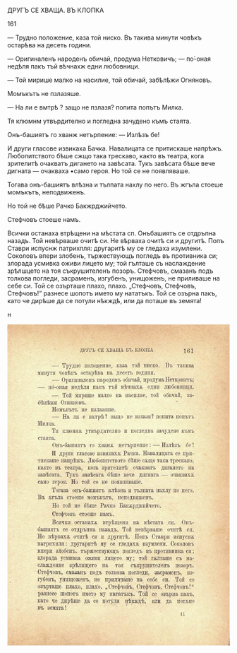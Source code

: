 ﻿ДРУГЪ СЕ ХВАЩА. ВЪ КЛОПКА

161

— Трудно положение, каза той ниско. Въ такива минути човѣкъ остарѣва на десеть години.

— Оригиналенъ народенъ обичай, продума Нетковичъ; — по́-оная недѣля пакъ тъй вѣчнахж едни любовници.

— Той мирише малко на насилие, той обичай, забѣлѣжи Огняновъ.

Момъкътъ не пзлазяше.

— На ли е вмтрѣ ? защо не пзлазя? попита попътъ Милка.

Тя клюмнм утвърдително и погледна зачудено къмъ стаята.

Онъ-башиятъ го хванж нетърпение: — Излѣзъ бе!

И други гласове извикаха Бачка. Навалицата се притискаше напрѣжъ. Любопитството бѣше сжщо така трескаво, както въ театра, кога зрителитѣ очакватъ дигането на завѣсата. Тукъ завѣсата бѣше вече дигната — очакваха •само героя. Но той се не появляваше.

Тогава онъ-башиятъ влѣзна и тълпата нахлу по него. Въ жгъла стоеше момъкътъ, неподвиженъ.

Но той не бѣше Рачко Бакжрджийчето.

Стефчовъ стоеше намъ.

Всички останаха втрѣщени на мѣстата сп. Онъбашиятъ се отдръпна назадъ. Той невѣрваше очитѣ си. Не вѣрваха очитѣ си и другитѣ. Попъ Ставри испуснж патрихпля: другаритѣ му се гледаха изумлени. Соколовъ впери злобенъ, тържествующъ погледъ въ противника си; злорада усмивка оживи лицето му; той гълташе съ наслаждение зрѣлшцето на тоя съкрушителенъ позоръ. Стефчовъ, смазанъ подъ толкова погледи, засраменъ, изгубенъ, унищоженъ, не приливаше на себе си. Той се озърташе плахо, плахо. „Стефчовъ, Стефчовъ, Стефчовъ!“ разнесе шопотъ името му нататъкъ. Той се озърна пакъ, като че дирѣше да се потули нѣкждѣ, или да поташе въ земята!

н

![original](images/182.jpg)

